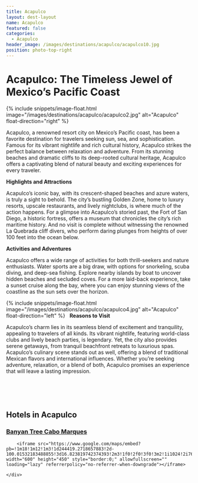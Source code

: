 ```yaml
---
title: Acapulco
layout: dest-layout
name: Acapulco
featured: false
categories:
  - Acapulco
header_image: /images/destinations/acapulco/acapulco10.jpg
position: photo-top-right
---
```

# **Acapulco: The Timeless Jewel of Mexico’s Pacific Coast**

{% include snippets/image-float.html image="/images/destinations/acapulco/acapulco2.jpg" alt="Acapulco" float-direction="right" %}

Acapulco, a renowned resort city on Mexico’s Pacific coast, has been a favorite destination for
travelers seeking sun, sea, and sophistication. Famous for its vibrant nightlife and rich
cultural history, Acapulco strikes the perfect balance between relaxation and adventure. From
its stunning beaches and dramatic cliffs to its deep-rooted cultural heritage, Acapulco offers a
captivating blend of natural beauty and exciting experiences for every traveler.

**Highlights and Attractions**

Acapulco’s iconic bay, with its crescent-shaped beaches and azure waters, is truly a sight to behold.
The city’s bustling Golden Zone, home to luxury resorts, upscale restaurants, and lively nightclubs,
is where much of the action happens. For a glimpse into Acapulco’s storied past, the Fort of San
Diego, a historic fortress, offers a museum that chronicles the city’s rich maritime history. And no
visit is complete without witnessing the renowned La Quebrada cliff divers, who perform daring
plunges from heights of over 100 feet into the ocean below.

**Activities and Adventures**

Acapulco offers a wide range of activities for both thrill-seekers and nature enthusiasts. Water
sports are a big draw, with options for snorkeling, scuba diving, and deep-sea fishing. Explore
nearby islands by boat to uncover hidden beaches and secluded coves. For a more laid-back
experience, take a sunset cruise along the bay, where you can enjoy stunning views of the coastline
as the sun sets over the horizon.

{% include snippets/image-float.html image="/images/destinations/acapulco/acapulco4.jpg" alt="Acapulco" float-direction="left" %}
&nbsp;
**Reasons to Visit**

Acapulco’s charm lies in its seamless blend of excitement and tranquility, appealing to travelers of
all kinds. Its vibrant nightlife, featuring world-class clubs and lively beach parties, is legendary. Yet,
the city also provides serene getaways, from tranquil beachfront retreats to luxurious spas.
Acapulco’s culinary scene stands out as well, offering a blend of traditional Mexican flavors and
international influences. Whether you’re seeking adventure, relaxation, or a blend of both, Acapulco
promises an experience that will leave a lasting impression.
&nbsp;  
&nbsp;  
&nbsp;  
&nbsp;  
&nbsp;  


## Hotels in Acapulco

<section class='grid'>
<div class="col-3_sm-4_xs-6 padded-1">
    <a href="/hotels/banyanaca">
        <div class="bg-image square" style="background-image:url('/images/hotels/banyanaca/banyanaca1.webp')">  </div>
        <h3 class='center'>Banyan Tree Cabo Marques</h3>        
    </a>  
</div>

<div class='map-container center margin-1'>

        <iframe src="https://www.google.com/maps/embed?pb=!1m18!1m12!1m3!1d244419.2718657883!2d-100.01532183488855!3d16.823819742374393!2m3!1f0!2f0!3f0!3m2!1i1024!2i768!4f13.1!3m3!1m2!1s0x85ca5785aece50c9%3A0x9801d8f78a90a4e3!2sAcapulco%20de%20Ju%C3%A1rez%2C%20Gro.%2C%20M%C3%A9xico!5e0!3m2!1ses!2ses!4v1739388889384!5m2!1ses!2ses" width="600" height="450" style="border:0;" allowfullscreen="" loading="lazy" referrerpolicy="no-referrer-when-downgrade"></iframe>
        
    </div>


</section>

